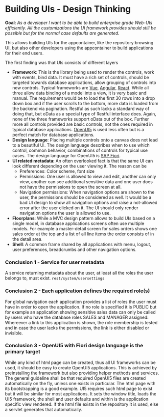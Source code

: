 # Building UIs - Design Thinking

**Goal**: _As a developer I want to be able to build enterprise grade Web-UIs efficiently. All the customizations the UI framework provides should still be possible but for the normal case defaults are generated._


This allows building UIs for the appcontainer, like the repository browsing UI, but also other developers using the appcontainer to build applications for their end users.

The first finding was that UIs consists of different layers
 - **Framework**: This is the library being used to render the controls, work with events, bind data. It must have a rich set of controls, should be targeted towards database applications, allow grouping of controls into new controls. Typical frameworks are [Vue](https://vuejs.org/v2/guide/), [Angular](https://angular.io/guide/architecture), [React](https://reactjs.org/docs/getting-started.html). While all three allow data binding of a model into a view, it is very basic and manual. The requirement would be to load the first 30 rows into a drop down box and if the user scrolls to the bottom, more data is loaded from the backend via pagination. Restful as such lacks a standard way of doing that, but oData as a special type of Restful interface does. Again, none of the three frameworks support oData out of the box. Further more all controls provided are basic controls, not the ones required in typical database applications. [OpenUI5](https://openui5.org/) is used less often but is a perfect match for database applications.
 - **Design language**: Placing multiple controls onto a canvas does not lead to a beautiful UI. The design language describes when to use which control, common behavior, combinations of controls for typical use cases. The design language for OpenUI5 is [SAP Fiori](https://experience.sap.com/fiori-design/).
 - **UI related metadata**: An often overlooked fact is that the same UI can look different depending on the user viewing it. The reason can be
   - Preferences: Color scheme, font size
   - Permissions: One user is allowed to view and edit, another can only view, another can see additional sensitive data and one user does not have the permissions to open the screen at all.
   - Navigation permissions: When navigation options are shown to the user, the permissions should be considered as well. It would be a bad UI design to show all navigation options and raise a not-allowed error after the user clicked on it. The UI should only render navigation options the user is allowed to use.
 - **Floorplans**: While a MVC design pattern allows to build UIs based on a single model, in database applications screens often use multiple models. For example a master-detail screen for sales orders shows one sales order at the top and a list of all line items the order consists of in the detail area.
 - **Shell**: A common frame shared by all applications with menu, logout, user preferences, breadcrumbs and other navigation options.

### Conclusion 1 - Service for user metadata

A service returning metadata about the user, at least all the roles the user belongs to, must exist.
`rest/system/usersettings`

### Conclusion 2 - Each application defines the required role(s)

For global navigation each application provides a list of roles the user must have in order to open the application.
If no role is specified it is PUBLIC but for example an application showing sensitive sales data can only be called by users who have the database roles SALES and MANAGER assigned.
Whereever a link to this application is shown, the role membership is tested and in case the user lacks the permissions, the link is either disabled or invisible.

### Conclusion 3 - OpenUI5 with Fiori design language is the primary target

While any kind of html page can be created, thus all UI frameworks can be used, it should be easy to create OpenUI5 applications.
This is achieved by preinstalling the framework but also providing helper methods and services.
The general guideline shall be that required OpenUI5 files are created automatically on the fly, unless one exists in particular. The html page with its bootstrapping is a good example. UI5 requires such html page to exist but it will be similar for most applications. It sets the window title, loads the UI5 framework, the shell and user defaults and within is the application specific view rendered. If the html file exists in the repository it is used, else a servlet generates that automatically.


